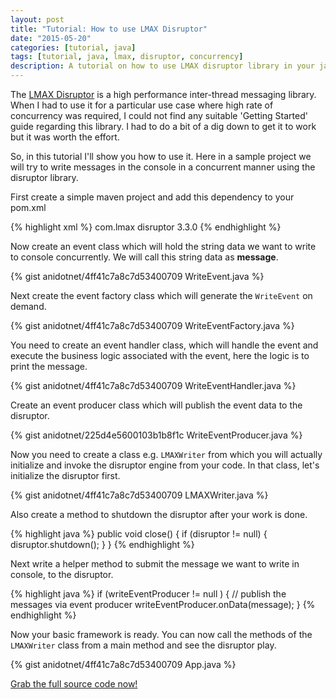 ```yaml
---
layout: post
title: "Tutorial: How to use LMAX Disruptor"
date: "2015-05-20"
categories: [tutorial, java]
tags: [tutorial, java, lmax, disruptor, concurrency]
description: A tutorial on how to use LMAX disruptor library in your java application. This tutorial explains it with an example project.
---
```


The [LMAX Disruptor](https://github.com/LMAX-Exchange/disruptor) is a high performance inter-thread messaging library. When I had to use it for a particular use case where high rate of concurrency was required, I could not find any suitable 'Getting Started' guide regarding this library. I had to do a bit of a dig down to get it to work but it was worth the effort.

So, in this tutorial I'll show you how to use it. Here in a sample project we will try to write messages in the console in a concurrent manner using the disruptor library.

First create a simple maven project and add this dependency to your pom.xml

{% highlight xml %}
<dependency>
    <groupId>com.lmax</groupId>
    <artifactId>disruptor</artifactId>
    <version>3.3.0</version>
</dependency>
{% endhighlight %}

Now create an event class which will hold the string data we want to write to console concurrently. We will call this string data as **message**.

{% gist anidotnet/4ff41c7a8c7d53400709 WriteEvent.java %}

Next create the event factory class which will generate the `WriteEvent` on demand.

{% gist anidotnet/4ff41c7a8c7d53400709 WriteEventFactory.java %}

You need to create an event handler class, which will handle the event and execute the business logic associated with the event, here the logic is to print the message.

{% gist anidotnet/4ff41c7a8c7d53400709 WriteEventHandler.java %}

Create an event producer class which will publish the event data to the disruptor.

{% gist anidotnet/225d4e5600103b1b8f1c WriteEventProducer.java %}

Now you need to create a class e.g. `LMAXWriter` from which you will actually initialize and invoke the disruptor engine from your code. In that class, let's initialize the disruptor first.

{% gist anidotnet/4ff41c7a8c7d53400709 LMAXWriter.java %}

Also create a method to shutdown the disruptor after your work is done.

{% highlight java %}
public void close() {
    if (disruptor != null) {
        disruptor.shutdown();
    }
}
{% endhighlight %}

Next write a helper method to submit the message we want to write in console, to the disruptor.

{% highlight java %}
if (writeEventProducer != null ) {
    // publish the messages via event producer
    writeEventProducer.onData(message);
}
{% endhighlight %}

Now your basic framework is ready. You can now call the methods of the `LMAXWriter` class from a main method and see the disruptor play.

{% gist anidotnet/4ff41c7a8c7d53400709 App.java %}

<a class="btn btn-default" href="{{site.BASE_PATH}}/assets/artifacts/java/disruptor-demo.zip">Grab the full source code now!</a>
